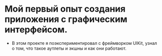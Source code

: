 # Мой первый опыт создания приложения с графическим интерфейсом.

- В этом проекте я поэкспериментировал с фреймворком UIKit, узнал о том, что такое аутлеты и экшны и как они работают.
